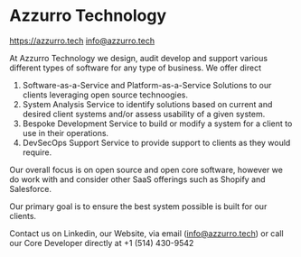 # Azzurro Technology

https://azzurro.tech
info@azzurro.tech

At Azzurro Technology we design, audit develop and support various different types of software for any type of business.
We offer direct 
  1) Software-as-a-Service and Platform-as-a-Service Solutions to our clients leveraging open source technoogies.
  2) System Analysis Service to identify solutions based on current and desired client systems and/or assess usability of a given system.
  3) Bespoke Development Service to build or modify a system for a client to use in their operations.
  4) DevSecOps Support Service to provide support to clients as they would require.

Our overall focus is on open source and open core software, however we do work with and consider other SaaS offerings such as Shopify and Salesforce.

Our primary goal is to ensure the best system possible is built for our clients.

Contact us on Linkedin, our Website, via email (info@azzurro.tech) or call our Core Developer directly at +1 (514) 430-9542
